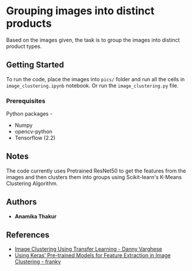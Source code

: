 # Grouping images into distinct products 

Based on the images given, the task is to group the images into distinct product types.

## Getting Started

To run the code, place the images into `pics/` folder and run all the cells in `image_clustering.ipynb` notebook. Or run the `image_clustering.py` file.

### Prerequisites

Python packages - 
 - Numpy
 - opencv-python
 - Tensorflow (2.2)

## Notes
The code currently uses Pretrained ResNet50 to get the features from the images and then clusters them into groups using Scikit-learn's K-Means Clustering Algorithm.

## Authors

* **Anamika Thakur** 

## References

* [Image Clustering Using Transfer Learning - Danny Varghese](https://towardsdatascience.com/image-clustering-using-transfer-learning-df5862779571)
* [Using Keras’ Pre-trained Models for Feature Extraction in Image Clustering - franky](https://medium.com/@franky07724_57962/using-keras-pre-trained-models-for-feature-extraction-in-image-clustering-a142c6cdf5b1)
